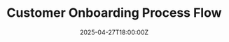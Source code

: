 ---
title: Customer Onboarding Process Flow
linkTitle: Customer Onboarding Process Flow
date: '2025-04-27T18:00:00Z'
weight: 1
description: The customer onboarding process includes initial consultation, pre-onboarding
  preparation, kickoff meeting, documentation and strategy development, implementation
  of campaigns, and ongoing support with monthly reviews and strategy optimization
  for long-term partnership goals in sustainable space marketing.
draft: false
ref: customer-onboarding-process-flow
---